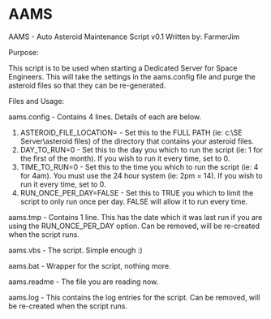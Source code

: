 # AAMS

AAMS - Auto Asteroid Maintenance Script v0.1
Written by: FarmerJim

Purpose:

This script is to be used when starting a Dedicated Server for Space Engineers. This will take the settings in the aams.config file and purge the asteroid files so that they can be re-generated.

Files and Usage:

aams.config - Contains 4 lines. Details of each are below.

1. ASTEROID_FILE_LOCATION=<Full path to asteroid files> - Set this to the FULL PATH (ie: c:\SE Server\asteroid files) of the directory that contains your asteroid files.
2. DAY_TO_RUN=0 - Set this to the day you which to run the script (ie: 1 for the first of the month). If you wish to run it every time, set to 0.
3. TIME_TO_RUN=0 - Set this to the time you which to run the script (ie: 4 for 4am). You must use the 24 hour system (ie: 2pm = 14). If you wish to run it every time, set to 0.
4. RUN_ONCE_PER_DAY=FALSE - Set this to TRUE you which to limit the script to only run once per day. FALSE will allow it to run every time.

aams.tmp - Contains 1 line. This has the date which it was last run if you are using the RUN_ONCE_PER_DAY option. Can be removed, will be re-created when the script runs.

aams.vbs - The script. Simple enough :)

aams.bat - Wrapper for the script, nothing more.

aams.readme - The file you are reading now.

aams.log - This contains the log entries for the script. Can be removed, will be re-created when the script runs.
